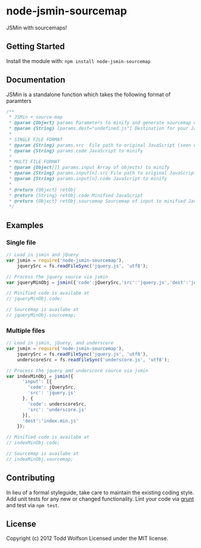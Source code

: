 # node-jsmin-sourcemap

JSMin with sourcemaps!

## Getting Started
Install the module with: `npm install node-jsmin-sourcemap`

## Documentation
JSMin is a standalone function which takes the following format of paramters
```js
/**
 * JSMin + source-map
 * @param {Object} params Parameters to minify and generate sourcemap with
 * @param {String} [params.dest="undefined.js"] Destination for your JavaScript (used inside of sourcemap map)
 *
 * SINGLE FILE FORMAT
 * @param {String} params.src  File path to original JavaScript (seen when an error is thrown)
 * @param {String} params.code JavaScript to minify
 *
 * MULTI FILE FORMAT
 * @param {Object[]} params.input Array of objects) to minify
 * @param {String} params.input[n].src File path to original JavaScript (seen when an error is thrown)
 * @param {String} params.input[n].code JavaScript to minify
 *
 * @return {Object} retObj
 * @return {String} retObj.code Minified JavaScript
 * @return {Object} retObj.sourcemap Sourcemap of input to minified JavaScript
 */
```

## Examples
### Single file
```js
// Load in jsmin and jQuery
var jsmin = require('node-jsmin-sourcemap'),
    jquerySrc = fs.readFileSync('jquery.js', 'utf8');

// Process the jquery source via jsmin
var jqueryMinObj = jsmin({'code':jQuerySrc,'src':'jquery.js','dest':'jquery.min.js'});

// Minified code is availabe at
// jqueryMinObj.code;

// Sourcemap is availabe at
// jqueryMinObj.sourcemap;
```

### Multiple files
```js
// Load in jsmin, jQuery, and underscore
var jsmin = require('node-jsmin-sourcemap'),
    jquerySrc = fs.readFileSync('jquery.js', 'utf8'),
    underscoreSrc = fs.readFileSync('underscore.js', 'utf8');

// Process the jquery amd underscore source via jsmin
var indexMinObj = jsmin({
      'input': [{
        'code': jQuerySrc,
        'src': 'jquery.js'
      }, {
        'code': underscoreSrc,
        'src': 'underscore.js'
      }],
      'dest':'index.min.js'
    });

// Minified code is availabe at
// indexMinObj.code;

// Sourcemap is availabe at
// indexMinObj.sourcemap;
```

## Contributing
In lieu of a formal styleguide, take care to maintain the existing coding style. Add unit tests for any new or changed functionality. Lint your code via [grunt](http://gruntjs.com/) and test via `npm test`.

## License
Copyright (c) 2012 Todd Wolfson
Licensed under the MIT license.